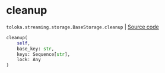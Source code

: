 # cleanup
`toloka.streaming.storage.BaseStorage.cleanup` | [Source code](https://github.com/Toloka/toloka-kit/blob/v1.0.2/src/streaming/storage.py#L37)

```python
cleanup(
    self,
    base_key: str,
    keys: Sequence[str],
    lock: Any
)
```

